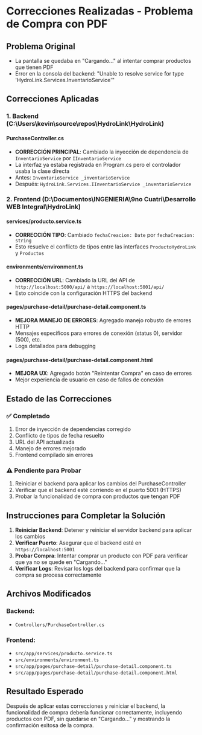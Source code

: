 # Correcciones Realizadas - Problema de Compra con PDF

## Problema Original
- La pantalla se quedaba en "Cargando..." al intentar comprar productos que tienen PDF
- Error en la consola del backend: "Unable to resolve service for type 'HydroLink.Services.InventarioService'"

## Correcciones Aplicadas

### 1. Backend (C:\Users\kevin\source\repos\HydroLink\HydroLink\)

#### PurchaseController.cs
- **CORRECCIÓN PRINCIPAL**: Cambiado la inyección de dependencia de `InventarioService` por `IInventarioService`
- La interfaz ya estaba registrada en Program.cs pero el controlador usaba la clase directa
- Antes: `InventarioService _inventarioService`
- Después: `HydroLink.Services.IInventarioService _inventarioService`

### 2. Frontend (D:\Documentos\INGENIERIA\9no Cuatri\Desarrollo WEB Integral\HydroLink\)

#### services/producto.service.ts
- **CORRECCIÓN TIPO**: Cambiado `fechaCreacion: Date` por `fechaCreacion: string`
- Esto resuelve el conflicto de tipos entre las interfaces `ProductoHydroLink` y `Productos`

#### environments/environment.ts
- **CORRECCIÓN URL**: Cambiado la URL del API de `http://localhost:5000/api/` a `https://localhost:5001/api/`
- Esto coincide con la configuración HTTPS del backend

#### pages/purchase-detail/purchase-detail.component.ts
- **MEJORA MANEJO DE ERRORES**: Agregado manejo robusto de errores HTTP
- Mensajes específicos para errores de conexión (status 0), servidor (500), etc.
- Logs detallados para debugging

#### pages/purchase-detail/purchase-detail.component.html
- **MEJORA UX**: Agregado botón "Reintentar Compra" en caso de errores
- Mejor experiencia de usuario en caso de fallos de conexión

## Estado de las Correcciones

### ✅ Completado
1. Error de inyección de dependencias corregido
2. Conflicto de tipos de fecha resuelto
3. URL del API actualizada
4. Manejo de errores mejorado
5. Frontend compilado sin errores

### ⚠️ Pendiente para Probar
1. Reiniciar el backend para aplicar los cambios del PurchaseController
2. Verificar que el backend esté corriendo en el puerto 5001 (HTTPS)
3. Probar la funcionalidad de compra con productos que tengan PDF

## Instrucciones para Completar la Solución

1. **Reiniciar Backend**: Detener y reiniciar el servidor backend para aplicar los cambios
2. **Verificar Puerto**: Asegurar que el backend esté en `https://localhost:5001`
3. **Probar Compra**: Intentar comprar un producto con PDF para verificar que ya no se quede en "Cargando..."
4. **Verificar Logs**: Revisar los logs del backend para confirmar que la compra se procesa correctamente

## Archivos Modificados

### Backend:
- `Controllers/PurchaseController.cs`

### Frontend:
- `src/app/services/producto.service.ts`
- `src/environments/environment.ts`
- `src/app/pages/purchase-detail/purchase-detail.component.ts`
- `src/app/pages/purchase-detail/purchase-detail.component.html`

## Resultado Esperado
Después de aplicar estas correcciones y reiniciar el backend, la funcionalidad de compra debería funcionar correctamente, incluyendo productos con PDF, sin quedarse en "Cargando..." y mostrando la confirmación exitosa de la compra.
